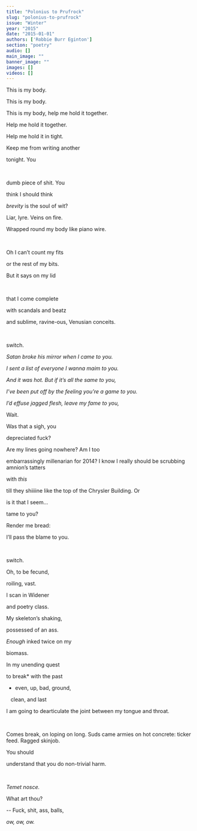 ```yaml
---
title: "Polonius to Prufrock"
slug: "polonius-to-prufrock"
issue: "Winter"
year: "2015"
date: "2015-01-01"
authors: ['Robbie Burr Eginton']
section: "poetry"
audio: []
main_image: ""
banner_image: ""
images: []
videos: []
---
```

This is my body.

 This is my body.

 This is my body, help me hold it together. 

 Help me hold it together.

 Help me hold it in tight.

 Keep me from writing another

 tonight. You

  

 dumb piece of shit. You

 think I should think

 *brevity* is the soul of wit?

 Liar, lyre. Veins on fire.

 Wrapped round my body like piano wire.

  

 Oh I can’t count my fits 

 or the rest of my bits. 

 But it says on my lid

  

 that I come complete

 with scandals and beatz

 and sublime, ravine-ous, Venusian conceits.

  

 switch.

 *Satan broke his mirror when I came to you.*

 *I sent a list of everyone I wanna maim to you.*

 *And it was hot. But if it’s all the same to you,*

 *I’ve been put off by the feeling you’re a game to you.*

 *I’d effuse jagged flesh, leave my fame to you,*

 Wait.

 Was that a sigh, you

 depreciated fuck?

 Are my lines going nowhere? Am I too

 embarrassingly millenarian for 2014? I know I really should be scrubbing amnion’s tatters 

 with *this*

 till they shiiiine like the top of the Chrysler Building. Or

 is it that I seem...

 tame to you?

 Render me bread:

 I’ll pass the blame to you.

  

 switch.

 Oh, to be fecund,

 roiling, vast.

 I scan in Widener

 and poetry class.

 My skeleton’s shaking, 

 possessed of an ass. 

 *Enough* inked twice on my 

 biomass.

 In my unending quest

 to break* with the past

 * even, up, bad, ground,

    clean, and last

 I am going to dearticulate the joint between my tongue and throat.

  

 Comes break, on loping on long. Suds came armies on hot concrete: ticker feed. Ragged skinjob. 

 You should

 understand that you do non-trivial harm.

  

 *Temet nosce.*

 What art thou?

 -- Fuck, shit, ass, balls, 

 *ow, ow, ow.*

